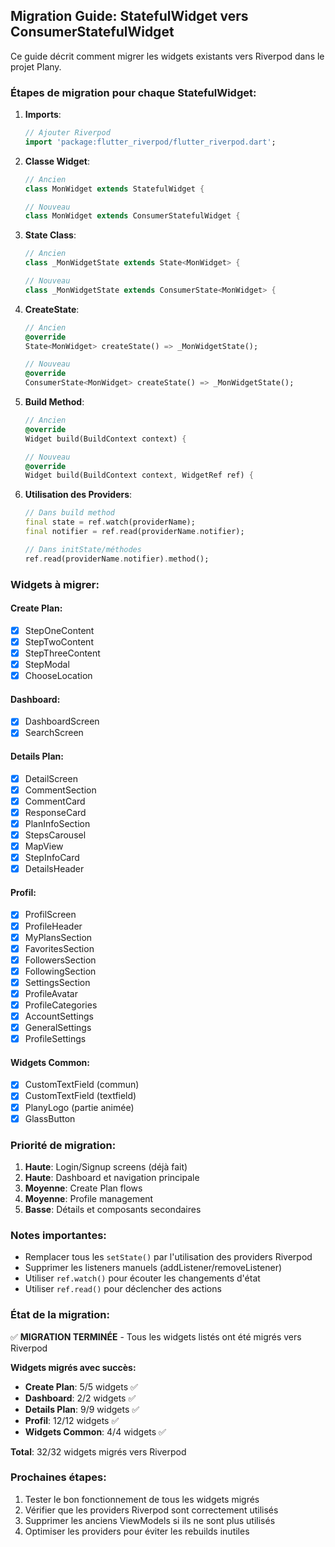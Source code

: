 ## Migration Guide: StatefulWidget vers ConsumerStatefulWidget

Ce guide décrit comment migrer les widgets existants vers Riverpod dans le projet Plany.

### Étapes de migration pour chaque StatefulWidget:

1. **Imports**:

   ```dart
   // Ajouter Riverpod
   import 'package:flutter_riverpod/flutter_riverpod.dart';
   ```

2. **Classe Widget**:

   ```dart
   // Ancien
   class MonWidget extends StatefulWidget {

   // Nouveau
   class MonWidget extends ConsumerStatefulWidget {
   ```

3. **State Class**:

   ```dart
   // Ancien
   class _MonWidgetState extends State<MonWidget> {

   // Nouveau
   class _MonWidgetState extends ConsumerState<MonWidget> {
   ```

4. **CreateState**:

   ```dart
   // Ancien
   @override
   State<MonWidget> createState() => _MonWidgetState();

   // Nouveau
   @override
   ConsumerState<MonWidget> createState() => _MonWidgetState();
   ```

5. **Build Method**:

   ```dart
   // Ancien
   @override
   Widget build(BuildContext context) {

   // Nouveau
   @override
   Widget build(BuildContext context, WidgetRef ref) {
   ```

6. **Utilisation des Providers**:

   ```dart
   // Dans build method
   final state = ref.watch(providerName);
   final notifier = ref.read(providerName.notifier);

   // Dans initState/méthodes
   ref.read(providerName.notifier).method();
   ```

### Widgets à migrer:

#### Create Plan:

- [x] StepOneContent
- [x] StepTwoContent
- [x] StepThreeContent
- [x] StepModal
- [x] ChooseLocation

#### Dashboard:

- [x] DashboardScreen
- [x] SearchScreen

#### Details Plan:

- [x] DetailScreen
- [x] CommentSection
- [x] CommentCard
- [x] ResponseCard
- [x] PlanInfoSection
- [x] StepsCarousel
- [x] MapView
- [x] StepInfoCard
- [x] DetailsHeader

#### Profil:

- [x] ProfilScreen
- [x] ProfileHeader
- [x] MyPlansSection
- [x] FavoritesSection
- [x] FollowersSection
- [x] FollowingSection
- [x] SettingsSection
- [x] ProfileAvatar
- [x] ProfileCategories
- [x] AccountSettings
- [x] GeneralSettings
- [x] ProfileSettings

#### Widgets Common:

- [x] CustomTextField (commun)
- [x] CustomTextField (textfield)
- [x] PlanyLogo (partie animée)
- [x] GlassButton

### Priorité de migration:

1. **Haute**: Login/Signup screens (déjà fait)
2. **Haute**: Dashboard et navigation principale
3. **Moyenne**: Create Plan flows
4. **Moyenne**: Profile management
5. **Basse**: Détails et composants secondaires

### Notes importantes:

- Remplacer tous les `setState()` par l'utilisation des providers Riverpod
- Supprimer les listeners manuels (addListener/removeListener)
- Utiliser `ref.watch()` pour écouter les changements d'état
- Utiliser `ref.read()` pour déclencher des actions

### État de la migration:

✅ **MIGRATION TERMINÉE** - Tous les widgets listés ont été migrés vers Riverpod

**Widgets migrés avec succès:**

- **Create Plan**: 5/5 widgets ✅
- **Dashboard**: 2/2 widgets ✅
- **Details Plan**: 9/9 widgets ✅
- **Profil**: 12/12 widgets ✅
- **Widgets Common**: 4/4 widgets ✅

**Total**: 32/32 widgets migrés vers Riverpod

### Prochaines étapes:

1. Tester le bon fonctionnement de tous les widgets migrés
2. Vérifier que les providers Riverpod sont correctement utilisés
3. Supprimer les anciens ViewModels si ils ne sont plus utilisés
4. Optimiser les providers pour éviter les rebuilds inutiles
